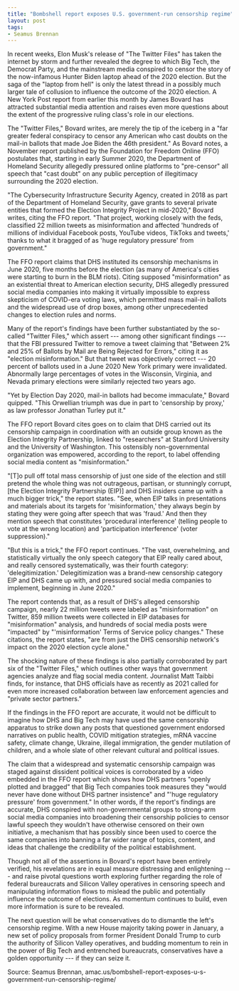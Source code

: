 ```yaml
---
title: "Bombshell report exposes U.S. government-run censorship regime"
layout: post
tags:
- Seamus Brennan
---
```


In recent weeks, Elon Musk's release of "The Twitter Files" has taken the internet by storm and further revealed the degree to which Big Tech, the Democrat Party, and the mainstream media conspired to censor the story of the now-infamous Hunter Biden laptop ahead of the 2020 election. But the saga of the "laptop from hell" is only the latest thread in a possibly much larger tale of collusion to influence the outcome of the 2020 election. A New York Post report from earlier this month by James Bovard has attracted substantial media attention and raises even more questions about the extent of the progressive ruling class's role in our elections.

The "Twitter Files," Bovard writes, are merely the tip of the iceberg in a "far greater federal conspiracy to censor any American who cast doubts on the mail-in ballots that made Joe Biden the 46th president." As Bovard notes, a November report published by the Foundation for Freedom Online (FFO) postulates that, starting in early Summer 2020, the Department of Homeland Security allegedly pressured online platforms to "pre-censor" all speech that "cast doubt" on any public perception of illegitimacy surrounding the 2020 election.

"The Cybersecurity Infrastructure Security Agency, created in 2018 as part of the Department of Homeland Security, gave grants to several private entities that formed the Election Integrity Project in mid-2020," Bovard writes, citing the FFO report. "That project, working closely with the feds, classified 22 million tweets as misinformation and affected 'hundreds of millions of individual Facebook posts, YouTube videos, TikToks and tweets,' thanks to what it bragged of as 'huge regulatory pressure' from government."

The FFO report claims that DHS instituted its censorship mechanisms in June 2020, five months before the election (as many of America's cities were starting to burn in the BLM riots). Citing supposed "misinformation" as an existential threat to American election security, DHS allegedly pressured social media companies into making it virtually impossible to express skepticism of COVID-era voting laws, which permitted mass mail-in ballots and the widespread use of drop boxes, among other unprecedented changes to election rules and norms.

Many of the report's findings have been further substantiated by the so-called "Twitter Files," which assert --- among other significant findings --- that the FBI pressured Twitter to remove a tweet claiming that "Between 2% and 25% of Ballots by Mail are Being Rejected for Errors," citing it as "election misinformation." But that tweet was objectively correct --- 20 percent of ballots used in a June 2020 New York primary were invalidated. Abnormally large percentages of votes in the Wisconsin, Virginia, and Nevada primary elections were similarly rejected two years ago.

"Yet by Election Day 2020, mail-in ballots had become immaculate," Bovard quipped. "This Orwellian triumph was due in part to 'censorship by proxy,' as law professor Jonathan Turley put it."

The FFO report Bovard cites goes on to claim that DHS carried out its censorship campaign in coordination with an outside group known as the Election Integrity Partnership, linked to "researchers" at Stanford University and the University of Washington. This ostensibly non-governmental organization was empowered, according to the report, to label offending social media content as "misinformation."

"\[T\]o pull off total mass censorship of just one side of the election and still pretend the whole thing was not outrageous, partisan, or stunningly corrupt, \[the Election Integrity Partnership (EIP)\] and DHS insiders came up with a much bigger trick," the report states. "See, when EIP talks in presentations and materials about its targets for 'misinformation,' they always begin by stating they were going after speech that was 'fraud.' And then they mention speech that constitutes 'procedural interference' (telling people to vote at the wrong location) and 'participation interference' (voter suppression)."

"But this is a trick," the FFO report continues. "The vast, overwhelming, and statistically virtually the only speech category that EIP really cared about, and really censored systematically, was their fourth category: 'delegitimization.' Delegitimization was a brand-new censorship category EIP and DHS came up with, and pressured social media companies to implement, beginning in June 2020."

The report contends that, as a result of DHS's alleged censorship campaign, nearly 22 million tweets were labeled as "misinformation" on Twitter, 859 million tweets were collected in EIP databases for "misinformation" analysis, and hundreds of social media posts were "impacted" by "'misinformation' Terms of Service policy changes." These citations, the report states, "are from just the DHS censorship network's impact on the 2020 election cycle alone."

The shocking nature of these findings is also partially corroborated by part six of the "Twitter Files," which outlines other ways that government agencies analyze and flag social media content. Journalist Matt Taibbi finds, for instance, that DHS officials have as recently as 2021 called for even more increased collaboration between law enforcement agencies and "private sector partners."

If the findings in the FFO report are accurate, it would not be difficult to imagine how DHS and Big Tech may have used the same censorship apparatus to strike down any posts that questioned government endorsed narratives on public health, COVID mitigation strategies, mRNA vaccine safety, climate change, Ukraine, illegal immigration, the gender mutilation of children, and a whole slate of other relevant cultural and political issues.

The claim that a widespread and systematic censorship campaign was staged against dissident political voices is corroborated by a video embedded in the FFO report which shows how DHS partners "openly plotted and bragged" that Big Tech companies took measures they "would never have done without DHS partner insistence" and "'huge regulatory pressure' from government." In other words, if the report's findings are accurate, DHS conspired with non-governmental groups to strong-arm social media companies into broadening their censorship policies to censor lawful speech they wouldn't have otherwise censored on their own initiative, a mechanism that has possibly since been used to coerce the same companies into banning a far wider range of topics, content, and ideas that challenge the credibility of the political establishment.

Though not all of the assertions in Bovard's report have been entirely verified, his revelations are in equal measure distressing and enlightening --- and raise pivotal questions worth exploring further regarding the role of federal bureaucrats and Silicon Valley operatives in censoring speech and manipulating information flows to mislead the public and potentially influence the outcome of elections. As momentum continues to build, even more information is sure to be revealed.

The next question will be what conservatives do to dismantle the left's censorship regime. With a new House majority taking power in January, a new set of policy proposals from former President Donald Trump to curb the authority of Silicon Valley operatives, and budding momentum to rein in the power of Big Tech and entrenched bureaucrats, conservatives have a golden opportunity --- if they can seize it.

Source: Seamus Brennan, amac.us/bombshell-report-exposes-u-s-government-run-censorship-regime/
